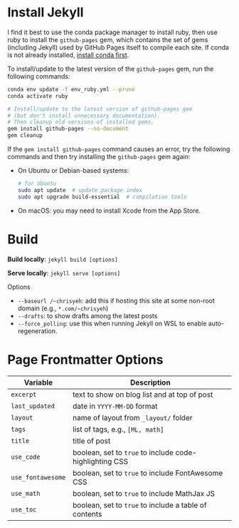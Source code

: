 # Install Jekyll

I find it best to use the conda package manager to install ruby, then use ruby to install the `github-pages` gem, which contains the set of gems (including Jekyll) used by GitHub Pages itself to compile each site. If conda is not already installed, [install conda first](https://docs.conda.io/en/latest/miniconda.html).

To install/update to the latest version of the `github-pages` gem, run the following commands:

```bash
conda env update -f env_ruby.yml --prune
conda activate ruby

# Install/update to the latest version of github-pages gem
# (but don't install unnecessary documentation).
# Then cleanup old versions of installed gems.
gem install github-pages --no-document
gem cleanup
```

If the `gem install github-pages` command causes an error, try the following commands and then try installing the `github-pages` gem again:

- On Ubuntu or Debian-based systems:

   ```bash
   # for Ubuntu
   sudo apt update  # update package index
   sudo apt upgrade build-essential  # compilation tools
   ```

- On macOS: you may need to install Xcode from the App Store.


# Build

**Build locally**: `jekyll build [options]`

**Serve locally**: `jekyll serve [options]`

Options
- `--baseurl /~chrisyeh`: add this if hosting this site at some non-root domain (e.g., `*.com/~chrisyeh`)
- `--drafts`: to show drafts among the latest posts
- `--force_polling`: use this when running Jekyll on WSL to enable auto-regeneration.


# Page Frontmatter Options

Variable            | Description
--------------------|------------
`excerpt`           | text to show on blog list and at top of post
`last_updated`      | date in `YYYY-MM-DD` format
`layout`            | name of layout from `_layout/` folder
`tags`              | list of tags, e.g., `[ML, math]`
`title`             | title of post
`use_code`          | boolean, set to `true` to include code-highlighting CSS
`use_fontawesome`   | boolean, set to `true` to include FontAwesome CSS
`use_math`          | boolean, set to `true` to include MathJax JS
`use_toc`           | boolean, set to `true` to include a table of contents
